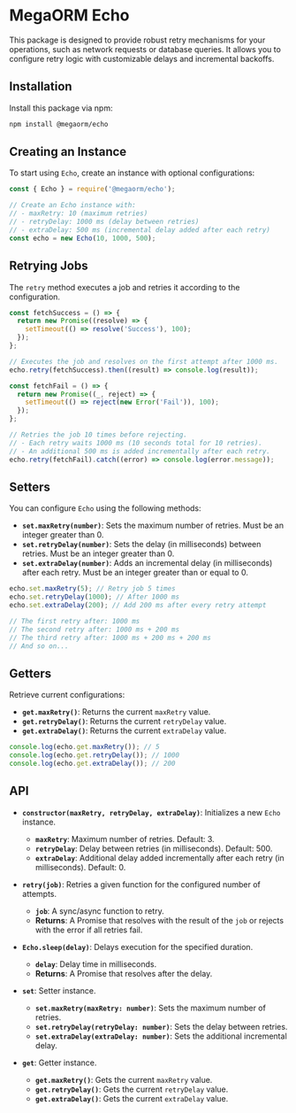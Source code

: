 # MegaORM Echo

This package is designed to provide robust retry mechanisms for your operations, such as network requests or database queries. It allows you to configure retry logic with customizable delays and incremental backoffs.

## Installation

Install this package via npm:

```bash
npm install @megaorm/echo
```

## Creating an Instance

To start using `Echo`, create an instance with optional configurations:

```js
const { Echo } = require('@megaorm/echo');

// Create an Echo instance with:
// - maxRetry: 10 (maximum retries)
// - retryDelay: 1000 ms (delay between retries)
// - extraDelay: 500 ms (incremental delay added after each retry)
const echo = new Echo(10, 1000, 500);
```

## Retrying Jobs

The `retry` method executes a job and retries it according to the configuration.

```js
const fetchSuccess = () => {
  return new Promise((resolve) => {
    setTimeout(() => resolve('Success'), 100);
  });
};

// Executes the job and resolves on the first attempt after 1000 ms.
echo.retry(fetchSuccess).then((result) => console.log(result));
```

```js
const fetchFail = () => {
  return new Promise((_, reject) => {
    setTimeout(() => reject(new Error('Fail')), 100);
  });
};

// Retries the job 10 times before rejecting.
// - Each retry waits 1000 ms (10 seconds total for 10 retries).
// - An additional 500 ms is added incrementally after each retry.
echo.retry(fetchFail).catch((error) => console.log(error.message));
```

## Setters

You can configure `Echo` using the following methods:

- **`set.maxRetry(number)`**: Sets the maximum number of retries. Must be an integer greater than 0.
- **`set.retryDelay(number)`**: Sets the delay (in milliseconds) between retries. Must be an integer greater than 0.
- **`set.extraDelay(number)`**: Adds an incremental delay (in milliseconds) after each retry. Must be an integer greater than or equal to 0.

```js
echo.set.maxRetry(5); // Retry job 5 times
echo.set.retryDelay(1000); // After 1000 ms
echo.set.extraDelay(200); // Add 200 ms after every retry attempt

// The first retry after: 1000 ms
// The second retry after: 1000 ms + 200 ms
// The third retry after: 1000 ms + 200 ms + 200 ms
// And so on...
```

## Getters

Retrieve current configurations:

- **`get.maxRetry()`**: Returns the current `maxRetry` value.
- **`get.retryDelay()`**: Returns the current `retryDelay` value.
- **`get.extraDelay()`**: Returns the current `extraDelay` value.

```js
console.log(echo.get.maxRetry()); // 5
console.log(echo.get.retryDelay()); // 1000
console.log(echo.get.extraDelay()); // 200
```

## API

- **`constructor(maxRetry, retryDelay, extraDelay)`**: Initializes a new `Echo` instance.

  - **`maxRetry`**: Maximum number of retries. Default: 3.
  - **`retryDelay`**: Delay between retries (in milliseconds). Default: 500.
  - **`extraDelay`**: Additional delay added incrementally after each retry (in milliseconds). Default: 0.

- **`retry(job)`**: Retries a given function for the configured number of attempts.

  - **`job`**: A sync/async function to retry.
  - **Returns**: A Promise that resolves with the result of the `job` or rejects with the error if all retries fail.

- **`Echo.sleep(delay)`**: Delays execution for the specified duration.

  - **`delay`**: Delay time in milliseconds.
  - **Returns**: A Promise that resolves after the delay.

- **`set`**: Setter instance.

  - **`set.maxRetry(maxRetry: number)`**: Sets the maximum number of retries.
  - **`set.retryDelay(retryDelay: number)`**: Sets the delay between retries.
  - **`set.extraDelay(extraDelay: number)`**: Sets the additional incremental delay.

- **`get`**: Getter instance.

  - **`get.maxRetry()`**: Gets the current `maxRetry` value.
  - **`get.retryDelay()`**: Gets the current `retryDelay` value.
  - **`get.extraDelay()`**: Gets the current `extraDelay` value.
